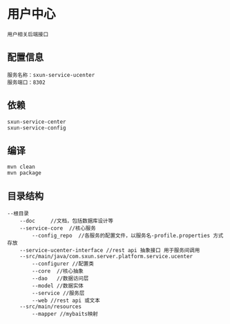 #   用户中心
    用户相关后端接口
##  配置信息
    服务名称：sxun-service-ucenter
    服务端口：8302
##  依赖
    sxun-service-center
    sxun-service-config
##  编译
    mvn clean
    mvn package
##  目录结构
    --根目录
        --doc     //文档，包括数据库设计等
        --service-core  //核心服务
            --config_repo  //各服务的配置文件，以服务名-profile.properties 方式存放
        --service-ucenter-interface //rest api 抽象接口 用于服务间调用
        --src/main/java/com.sxun.server.platform.service.ucenter
            --configurer //配置类
            --core  //核心抽象
            --dao   //数据访问层
            --model //数据实体
            --service //服务层
            --web //rest api 或文本
        --src/main/resources
            --mapper //mybaits映射
        